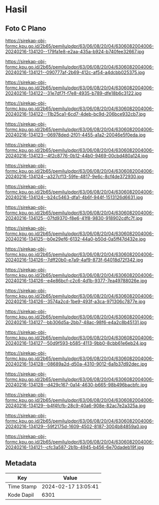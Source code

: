 # Hasil

## Foto C Plano

https://sirekap-obj-formc.kpu.go.id/2b65/pemilu/pdpr/63/06/08/20/04/6306082004006-20240216-134120--179fa1e8-e2aa-435a-b924-b740fee32667.jpg

https://sirekap-obj-formc.kpu.go.id/2b65/pemilu/pdpr/63/06/08/20/04/6306082004006-20240216-134121--090777af-2b69-412c-af54-a4dcbb025375.jpg

https://sirekap-obj-formc.kpu.go.id/2b65/pemilu/pdpr/63/06/08/20/04/6306082004006-20240216-134122--31e7df7f-f7e8-4935-b789-dfe18b6c3122.jpg

https://sirekap-obj-formc.kpu.go.id/2b65/pemilu/pdpr/63/06/08/20/04/6306082004006-20240216-134122--11b25ca1-6cd7-4deb-bc9d-206bce932cb7.jpg

https://sirekap-obj-formc.kpu.go.id/2b65/pemilu/pdpr/63/06/08/20/04/6306082004006-20240216-134123--06978ded-2f01-4455-a1a2-20046e5f0eda.jpg

https://sirekap-obj-formc.kpu.go.id/2b65/pemilu/pdpr/63/06/08/20/04/6306082004006-20240216-134123--4f2c8776-0b12-44b0-9469-00cbd480a124.jpg

https://sirekap-obj-formc.kpu.go.id/2b65/pemilu/pdpr/63/06/08/20/04/6306082004006-20240216-134124--a327cf13-59fe-4817-9e6c-8cf4de372930.jpg

https://sirekap-obj-formc.kpu.go.id/2b65/pemilu/pdpr/63/06/08/20/04/6306082004006-20240216-134124--b24c5463-dfa1-4b6f-944f-1513126d6631.jpg

https://sirekap-obj-formc.kpu.go.id/2b65/pemilu/pdpr/63/06/08/20/04/6306082004006-20240216-134125--07fd9370-f8e6-41f8-9830-918902cdfc7f.jpg

https://sirekap-obj-formc.kpu.go.id/2b65/pemilu/pdpr/63/06/08/20/04/6306082004006-20240216-134125--b0e29ef6-6132-44a0-b50d-0a5ff47d432e.jpg

https://sirekap-obj-formc.kpu.go.id/2b65/pemilu/pdpr/63/06/08/20/04/6306082004006-20240216-134126--7dff20b0-e7a9-4af9-873f-64018d72f342.jpg

https://sirekap-obj-formc.kpu.go.id/2b65/pemilu/pdpr/63/06/08/20/04/6306082004006-20240216-134126--e4e86bcf-c2c6-4d1b-9377-7ea49788026e.jpg

https://sirekap-obj-formc.kpu.go.id/2b65/pemilu/pdpr/63/06/08/20/04/6306082004006-20240216-134126--3574a2cd-1be9-493f-a3ca-971306c7877e.jpg

https://sirekap-obj-formc.kpu.go.id/2b65/pemilu/pdpr/63/06/08/20/04/6306082004006-20240216-134127--bb306d5a-2bb7-48ac-98f6-e4a2c8b45131.jpg

https://sirekap-obj-formc.kpu.go.id/2b65/pemilu/pdpr/63/06/08/20/04/6306082004006-20240216-134127--50d9f593-b585-4113-9bb0-8cbb61e6eb24.jpg

https://sirekap-obj-formc.kpu.go.id/2b65/pemilu/pdpr/63/06/08/20/04/6306082004006-20240216-134128--08689a2d-d50a-4310-9012-6a1b37d92dec.jpg

https://sirekap-obj-formc.kpu.go.id/2b65/pemilu/pdpr/63/06/08/20/04/6306082004006-20240216-134128--d429c167-0a14-4630-b665-98b496bacbfc.jpg

https://sirekap-obj-formc.kpu.go.id/2b65/pemilu/pdpr/63/06/08/20/04/6306082004006-20240216-134129--b4f4fcfb-28c9-40a6-908e-82ac7e2a325a.jpg

https://sirekap-obj-formc.kpu.go.id/2b65/pemilu/pdpr/63/06/08/20/04/6306082004006-20240216-134129--59f2175d-1609-4502-8187-3004b84859a0.jpg

https://sirekap-obj-formc.kpu.go.id/2b65/pemilu/pdpr/63/06/08/20/04/6306082004006-20240216-134121--cfc3a587-2b1b-4945-b456-6e70dadeb19f.jpg


## Metadata

| Key        | Value               |
| ---------- | ------------------- |
| Time Stamp | 2024-02-17 13:05:41 |
| Kode Dapil | 6301                |



